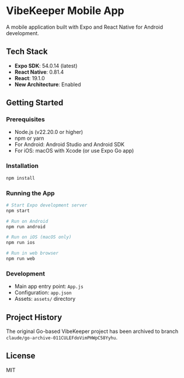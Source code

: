 # VibeKeeper Mobile App

A mobile application built with Expo and React Native for Android development.

## Tech Stack

- **Expo SDK**: 54.0.14 (latest)
- **React Native**: 0.81.4
- **React**: 19.1.0
- **New Architecture**: Enabled

## Getting Started

### Prerequisites

- Node.js (v22.20.0 or higher)
- npm or yarn
- For Android: Android Studio and Android SDK
- For iOS: macOS with Xcode (or use Expo Go app)

### Installation

```bash
npm install
```

### Running the App

```bash
# Start Expo development server
npm start

# Run on Android
npm run android

# Run on iOS (macOS only)
npm run ios

# Run in web browser
npm run web
```

### Development

- Main app entry point: `App.js`
- Configuration: `app.json`
- Assets: `assets/` directory

## Project History

The original Go-based VibeKeeper project has been archived to branch `claude/go-archive-011CULEFdoVimPHWpC58Yyhu`.

## License

MIT
